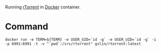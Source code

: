 Running [rTorrent](https://github.com/rakshasa/rtorrent) in [Docker](https://www.docker.com/) container.

Command
=======

    docker run -e TERM=${TERM} -e USER_GID=`id -g` -e USER_UID=`id -g` -i -p 6991:6991 -t -v "`pwd`:/srv/rtorrent" gslin/rtorrent:latest
